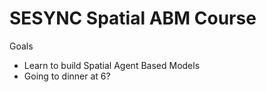# SESYNC Spatial ABM Course

Goals
- Learn to build Spatial Agent Based Models
- Going to dinner at 6?
